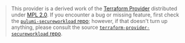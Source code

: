 > This provider is a derived work of the [Terraform Provider](https://github.com/terraform-providers/terraform-provider-secureworkload)
> distributed under [MPL 2.0](https://www.mozilla.org/en-US/MPL/2.0/). If you encounter a bug or missing feature,
> first check the [`pulumi-secureworkload` repo](/issues); however, if that doesn't turn up anything,
> please consult the source [`terraform-provider-secureworkload` repo](https://github.com/terraform-providers/terraform-provider-secureworkload/issues).
